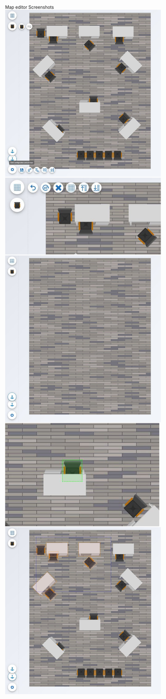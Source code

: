 Map editor Screenshots
![](https://raw.githubusercontent.com/BrightShadow/angular-map-editor/master/screens/screen1.JPG)
![](https://raw.githubusercontent.com/BrightShadow/angular-map-editor/master/screens/screen2.JPG)
![](https://raw.githubusercontent.com/BrightShadow/angular-map-editor/master/screens/screen3.JPG)
![](https://raw.githubusercontent.com/BrightShadow/angular-map-editor/master/screens/screen4.JPG)
![](https://raw.githubusercontent.com/BrightShadow/angular-map-editor/master/screens/screen5.JPG)
